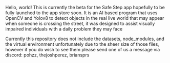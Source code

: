 Hello, world! This is currently the beta for the Safe Step app hopefully to be fully launched to the app store soon. 
It is an AI based program that uses OpenCV and Yolov8 to detect objects in the real live world that may appear when 
someone is crossing the street, it was designed to assist visually impaired individuals with a daily problem they may face

Currently this repository does not include the datasets, node_modules, and the virtual environment unfortunately due to 
the sheer size of those files, however if you do wish to see them please send one of us a message via discord: pohzz, thejoshperez, briansprs
